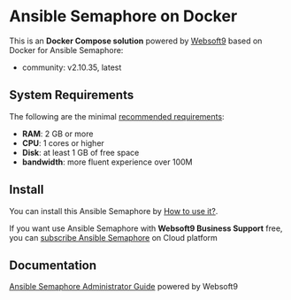 # Ansible Semaphore on Docker  

This is an **Docker Compose solution** powered by [Websoft9](https://www.websoft9.com) based on Docker for Ansible Semaphore:


 - community:  v2.10.35, latest


## System Requirements

The following are the minimal [recommended requirements](https://docs.semui.co/):

* **RAM**: 2 GB or more
* **CPU**: 1 cores or higher
* **Disk**: at least 1 GB of free space
* **bandwidth**: more fluent experience over 100M  

## Install

You can install this Ansible Semaphore by [How to use it?](https://github.com/Websoft9/docker-library#how-to-use-it).   

If you want use Ansible Semaphore with **Websoft9 Business Support** free, you can [subscribe Ansible Semaphore](https://www.websoft9.com/apps) on Cloud platform

## Documentation

[Ansible Semaphore Administrator Guide](https://support.websoft9.com/docs/semaphore) powered by Websoft9
